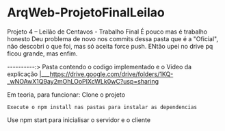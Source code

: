 # ArqWeb-ProjetoFinalLeilao
Projeto 4 – Leilão de Centavos - Trabalho Final
É pouco mas é trabalho honesto
Deu problema de novo nos commits dessa  pasta que é a "Oficial", não descobri o que foi, mas só aceita force push. ENtão upei no drive pq ficou grande, mas enfim.

----------:> Pasta contendo o codigo implementado e o Vídeo da explicação
            |___https://drive.google.com/drive/folders/1KQ-_wNOAwX1Q9ay2mOhLOoPIXcWLk0wC?usp=sharing

Em teoria, para funcionar:
    Clone o projeto

    Execute o npm install nas pastas para instalar as dependencias

  Use npm start para inicialisar o servidor e o cliente
